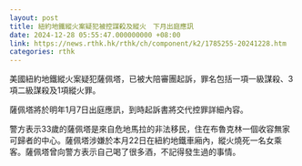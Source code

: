 ```yaml
---
layout: post
title: 紐約地鐵縱火案疑犯被控謀殺及縱火　下月出庭應訊
date: 2024-12-28 05:55:47.000000000 +08:00
link: https://news.rthk.hk/rthk/ch/component/k2/1785255-20241228.htm
categories: rthk
---
```


美國紐約地鐵縱火案疑犯薩佩塔，已被大陪審團起訴，罪名包括一項一級謀殺、3項二級謀殺及1項縱火罪。

薩佩塔將於明年1月7日出庭應訊，到時起訴書將交代控罪詳細內容。

警方表示33歲的薩佩塔是來自危地馬拉的非法移民，住在布魯克林一個收容無家可歸者的中心。薩佩塔涉嫌於本月22日在紐約地鐵車廂內，縱火燒死一名女乘客。薩佩塔曾向警方表示自己喝了很多酒，不記得發生過的事情。

